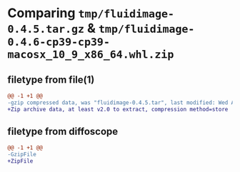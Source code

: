 # Comparing `tmp/fluidimage-0.4.5.tar.gz` & `tmp/fluidimage-0.4.6-cp39-cp39-macosx_10_9_x86_64.whl.zip`

## filetype from file(1)

```diff
@@ -1 +1 @@
-gzip compressed data, was "fluidimage-0.4.5.tar", last modified: Wed Apr 17 13:04:59 2024, max compression
+Zip archive data, at least v2.0 to extract, compression method=store
```

## filetype from diffoscope

```diff
@@ -1 +1 @@
-GzipFile
+ZipFile
```

